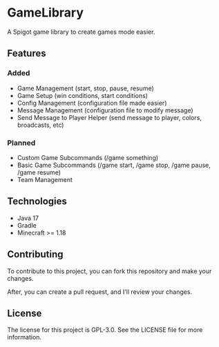 # GameLibrary
A Spigot game library to create games mode easier.

## Features

### Added
- Game Management (start, stop, pause, resume)
- Game Setup (win conditions, start conditions)
- Config Management (configuration file made easier)
- Message Management (configuration file to modify message)
- Send Message to Player Helper (send message to player, colors, broadcasts, etc)

### Planned
- Custom Game Subcommands (/game something)
- Basic Game Subcommands (/game start, /game stop, /game pause, /game resume)
- Team Management

## Technologies

- Java 17
- Gradle
- Minecraft >= 1.18

## Contributing
To contribute to this project, you can fork this repository and make your changes.

After, you can create a pull request, and I'll review your changes.

## License
The license for this project is GPL-3.0. See the LICENSE file for more information.
